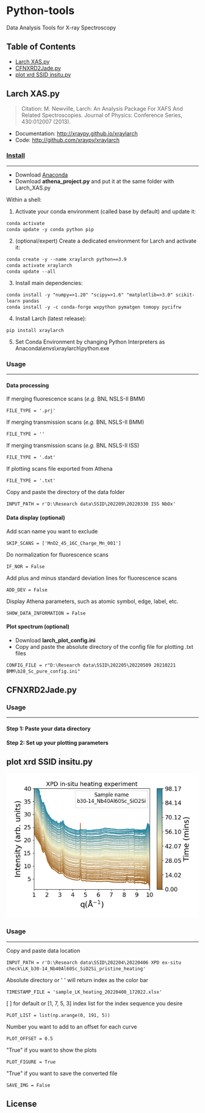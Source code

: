 # Python-tools
Data Analysis Tools for X-ray Spectroscopy

## Table of Contents

- [Larch XAS.py](#larch-XASpy)
- [CFNXRD2Jade.py](#cFNXRD2Jadepy)
- [plot xrd SSID insitu.py](#plot-xrd-SSID-insitupy)

## Larch XAS.py
> Citation: M. Newville, Larch: An Analysis Package For XAFS And Related Spectroscopies. Journal of Physics: Conference Series, 430:012007 (2013).
- Documentation: http://xraypy.github.io/xraylarch
- Code: http://github.com/xraypy/xraylarch

### [Install](https://xraypy.github.io/xraylarch/installation.html)

---
* Download [Anaconda](https://www.anaconda.com/)
* Download **athena_project.py** and put it at the same folder with Larch_XAS.py

Within a shell:

1. Activate your conda environment (called base by default) and update it:
```
conda activate
conda update -y conda python pip
```
2. (optional/expert) Create a dedicated environment for Larch and activate it:
```
conda create -y --name xraylarch python==3.9
conda activate xraylarch
conda update --all
```
3. Install main dependencies:
```
conda install -y "numpy=>1.20" "scipy=>1.6" "matplotlib=>3.0" scikit-learn pandas
conda install -y -c conda-forge wxpython pymatgen tomopy pycifrw
```
4. Install Larch (latest release):
```
pip install xraylarch
```
5. Set Conda Environment by changing Python Interpreters as Anaconda\envs\xraylarch\python.exe 

### Usage

---
#### Data processing

If merging fluorescence scans (_e.g._ BNL NSLS-II BMM)
```
FILE_TYPE = '.prj'
```
If merging transmission scans (_e.g._ BNL NSLS-II BMM)
```
FILE_TYPE = ''
```
If merging transmission scans (_e.g._ BNL NSLS-II ISS)
```
FILE_TYPE = '.dat'
```
If plotting scans file exported from Athena
```
FILE_TYPE = '.txt'
```

Copy and paste the directory of the data folder
```
INPUT_PATH = r'D:\Research data\SSID\202209\20220330 ISS NbOx'
```

#### Data display (optional)

Add scan name you want to exclude
```
SKIP_SCANS = ['MnO2_45_16C_Charge_Mn_001']
```

Do normalization for fluorescence scans
```
IF_NOR = False
```

Add plus and minus standard deviation lines for fluorescence scans
```
ADD_DEV = False
```

Display Athena parameters, such as atomic symbol, edge, label, etc.
```
SHOW_DATA_INFORMATION = False
```

#### Plot spectrum (optional)

* Download **larch_plot_config.ini**
* Copy and paste the absolute directory of the config file for plotting .txt files
```
CONFIG_FILE = r"D:\Research data\SSID\202205\20220509 20210221 BMM\b28_Sc_pure_config.ini"
```
## CFNXRD2Jade.py
### Usage

---
#### Step 1: Paste your data directory

#### Step 2: Set up your plotting parameters

## plot xrd SSID insitu.py
<p align="center">
  <img src="./XPD_time.struct_time(tm_year=2022, tm_mon=4, tm_mday=21, tm_hour=23, tm_min=9, tm_sec=11, tm_wday=3, tm_yday=111, tm_isdst=1).png" alt="Size Limit CLI" width="738">
</p>

### Usage

---
Copy and paste data location
```
INPUT_PATH = r'D:\Research data\SSID\202204\20220406 XPD ex-situ check\LK_b30-14_Nb40Al60Sc_SiO2Si_pristine_heating'
```
Absolute directory or ' ' will return index as the color bar
```
TIMESTAMP_FILE = 'sample_LK_heating_20220408_172022.xlsx'
```
[  ] for default or [1, 7, 5, 3] index list for the index sequence you desire
```
PLOT_LIST = list(np.arange(0, 191, 5)) 
```
Number you want to add to an offset for each curve
```
PLOT_OFFSET = 0.5
```

"True" if you want to show the plots
```
PLOT_FIGURE = True
```
"True" if you want to save the converted file
```
SAVE_IMG = False
```
## License